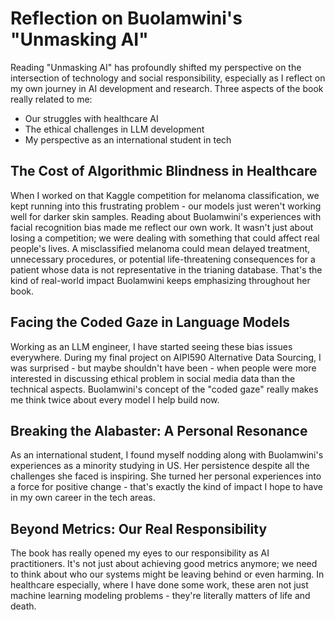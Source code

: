 # Reflection on Buolamwini's "Unmasking AI"

Reading "Unmasking AI" has profoundly shifted my perspective on the intersection of technology and social responsibility, especially as I reflect on my own journey in AI development and research. Three aspects of the book really related to me:

- Our struggles with healthcare AI
- The ethical challenges in LLM development 
- My perspective as an international student in tech

## The Cost of Algorithmic Blindness in Healthcare

When I worked on that Kaggle competition for melanoma classification, we kept running into this frustrating problem - our models just weren't working well for darker skin samples. Reading about Buolamwini's experiences with facial recognition bias made me reflect our own work. It wasn't just about losing a competition; we were dealing with something that could affect real people's lives. A misclassified melanoma could mean delayed treatment, unnecessary procedures, or potential life-threatening consequences for a patient whose data is not representative in the trianing database. That's the kind of real-world impact Buolamwini keeps emphasizing throughout her book.

## Facing the Coded Gaze in Language Models

Working as an LLM engineer, I have started seeing these bias issues everywhere. During my final project on AIPI590 Alternative Data Sourcing, I was surprised - but maybe shouldn't have been - when people were more interested in discussing ethical problem in social media data than the technical aspects. Buolamwini's concept of the "coded gaze" really makes me think twice about every model I help build now.

## Breaking the Alabaster: A Personal Resonance

As an international student, I found myself nodding along with Buolamwini's experiences as a minority studying in US. Her persistence despite all the challenges she faced is inspiring. She turned her personal experiences into a force for positive change - that's exactly the kind of impact I hope to have in my own career in the tech areas.

## Beyond Metrics: Our Real Responsibility

The book has really opened my eyes to our responsibility as AI practitioners. It's not just about achieving good metrics anymore; we need to think about who our systems might be leaving behind or even harming. In healthcare especially, where I have done some work, these aren not just machine learning modeling problems - they're literally matters of life and death.